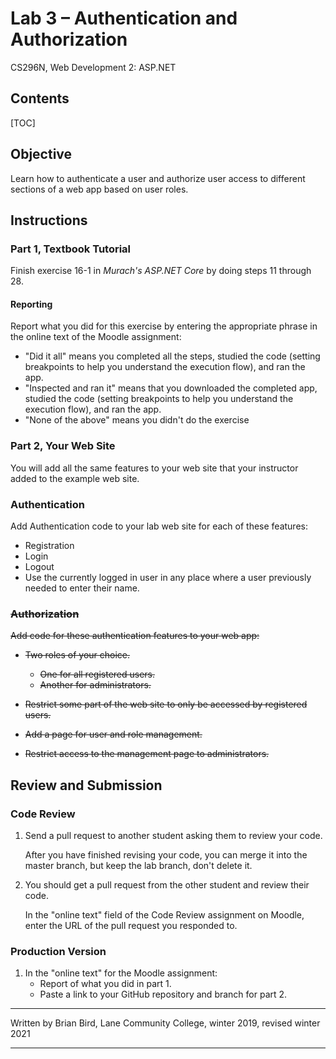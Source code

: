 # Lab 3 – Authentication and Authorization

CS296N, Web Development 2: ASP.NET

## Contents

[TOC]

## Objective

Learn how to authenticate a user and authorize user access to different sections of a web app based on user roles.

## Instructions

### Part 1, Textbook Tutorial

Finish exercise 16-1 in *Murach's ASP.NET Core* by doing steps 11 through 28.

#### Reporting

Report what you did for this exercise by entering the appropriate phrase in the online text of the Moodle assignment:

- "Did it all" means you completed all the steps, studied the code (setting breakpoints to help you understand the execution flow), and ran the app.
- "Inspected and ran it" means that you downloaded the completed app, studied the code (setting breakpoints to help you understand the execution flow), and ran the app.
- "None of the above" means you didn't do the exercise

### Part 2, Your Web Site

You will add all the same features to your web site that your instructor added to the example web site.

### Authentication

Add Authentication code to your lab web site for each of these features:

- Registration
- Login
- Logout
- Use the currently logged in user in any place where a user previously needed to enter their name.

### ~~Authorization~~

~~Add code for these authentication features to your web app:~~

- ~~Two roles of your choice.~~
  
  - ~~One for all registered users.~~
  - ~~Another for administrators.~~
- ~~Restrict some part of the web site to only be accessed by registered users.~~
- ~~Add a page for user and role management.~~
- ~~Restrict access to the management page to administrators.~~

  

## Review and Submission

### Code Review

1. Send a pull request to another student asking them to review your code. 

   After you have finished revising your code, you can merge it into the master branch, but keep the lab branch, don't delete it.

2. You should get a pull request from the other student and review their code.

   In the "online text" field of the Code Review assignment on Moodle, enter the URL of the pull request you responded to.

### Production Version

1.  In the "online text" for the Moodle assignment:
    - Report of what you did in part 1.
    - Paste a link to your GitHub repository and branch for part 2.



------

Written by Brian Bird, Lane Community College, winter 2019, revised winter 2021

------

